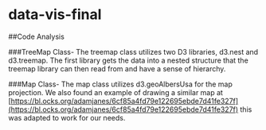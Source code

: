 # data-vis-final

##Code Analysis

###TreeMap Class-
    The treemap class utilizes two D3 libraries, d3.nest and d3.treemap.  The first library gets the data into a nested
    structure that the treemap library can then read from and have a sense of hierarchy.

###Map Class-
    The map class utilizes d3.geoAlbersUsa for the map projection.  We also found an example of drawing a similar map
    at [https://bl.ocks.org/adamjanes/6cf85a4fd79e122695ebde7d41fe327f](https://bl.ocks.org/adamjanes/6cf85a4fd79e122695ebde7d41fe327f) this was adapted to work for our needs.